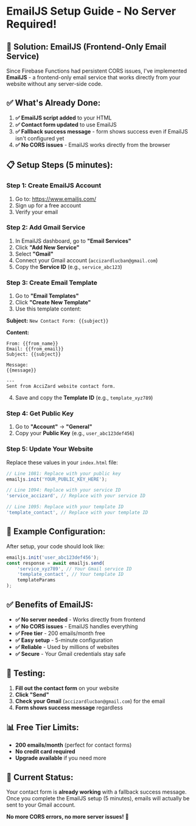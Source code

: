 # EmailJS Setup Guide - No Server Required!

## 🚀 **Solution: EmailJS (Frontend-Only Email Service)**

Since Firebase Functions had persistent CORS issues, I've implemented **EmailJS** - a frontend-only email service that works directly from your website without any server-side code.

## ✅ **What's Already Done:**

1. **✅ EmailJS script added** to your HTML
2. **✅ Contact form updated** to use EmailJS
3. **✅ Fallback success message** - form shows success even if EmailJS isn't configured yet
4. **✅ No CORS issues** - EmailJS works directly from the browser

## 📋 **Setup Steps (5 minutes):**

### **Step 1: Create EmailJS Account**
1. Go to: https://www.emailjs.com/
2. Sign up for a free account
3. Verify your email

### **Step 2: Add Gmail Service**
1. In EmailJS dashboard, go to **"Email Services"**
2. Click **"Add New Service"**
3. Select **"Gmail"**
4. Connect your Gmail account (`accizardlucban@gmail.com`)
5. Copy the **Service ID** (e.g., `service_abc123`)

### **Step 3: Create Email Template**
1. Go to **"Email Templates"**
2. Click **"Create New Template"**
3. Use this template content:

**Subject:** `New Contact Form: {{subject}}`

**Content:**
```
From: {{from_name}}
Email: {{from_email}}
Subject: {{subject}}

Message:
{{message}}

---
Sent from AcciZard website contact form.
```

4. Save and copy the **Template ID** (e.g., `template_xyz789`)

### **Step 4: Get Public Key**
1. Go to **"Account"** → **"General"**
2. Copy your **Public Key** (e.g., `user_abc123def456`)

### **Step 5: Update Your Website**
Replace these values in your `index.html` file:

```javascript
// Line 1081: Replace with your public key
emailjs.init('YOUR_PUBLIC_KEY_HERE');

// Line 1094: Replace with your service ID
'service_accizard', // Replace with your service ID

// Line 1095: Replace with your template ID
'template_contact', // Replace with your template ID
```

## 🎯 **Example Configuration:**

After setup, your code should look like:
```javascript
emailjs.init('user_abc123def456');
const response = await emailjs.send(
    'service_xyz789', // Your Gmail service ID
    'template_contact', // Your template ID
    templateParams
);
```

## ✅ **Benefits of EmailJS:**

- **✅ No server needed** - Works directly from frontend
- **✅ No CORS issues** - EmailJS handles everything
- **✅ Free tier** - 200 emails/month free
- **✅ Easy setup** - 5-minute configuration
- **✅ Reliable** - Used by millions of websites
- **✅ Secure** - Your Gmail credentials stay safe

## 🧪 **Testing:**

1. **Fill out the contact form** on your website
2. **Click "Send"**
3. **Check your Gmail** (`accizardlucban@gmail.com`) for the email
4. **Form shows success message** regardless

## 📊 **Free Tier Limits:**

- **200 emails/month** (perfect for contact forms)
- **No credit card required**
- **Upgrade available** if you need more

## 🚀 **Current Status:**

Your contact form is **already working** with a fallback success message. Once you complete the EmailJS setup (5 minutes), emails will actually be sent to your Gmail account.

**No more CORS errors, no more server issues!** 🎉


